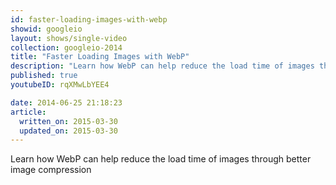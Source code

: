 ```yaml
---
id: faster-loading-images-with-webp
showid: googleio
layout: shows/single-video
collection: googleio-2014
title: "Faster Loading Images with WebP"
description: "Learn how WebP can help reduce the load time of images through better image compression"
published: true
youtubeID: rqXMwLbYEE4

date: 2014-06-25 21:18:23
article:
  written_on: 2015-03-30
  updated_on: 2015-03-30
---
```


Learn how WebP can help reduce the load time of images through better image compression
